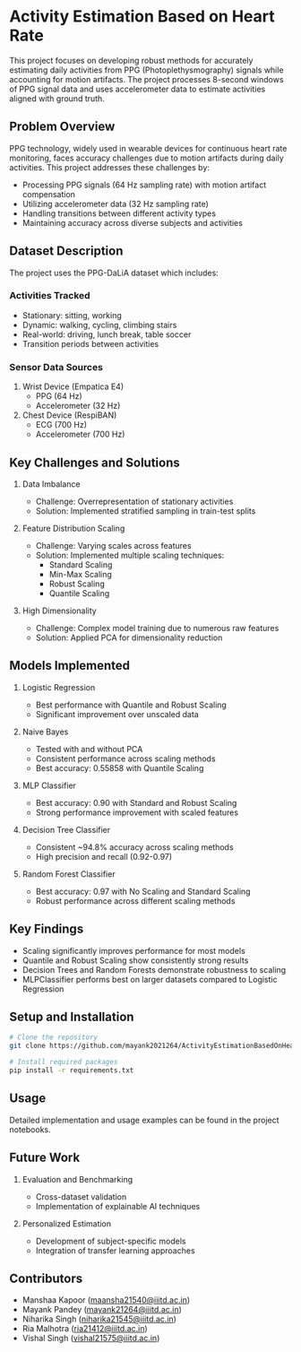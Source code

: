 # Activity Estimation Based on Heart Rate

This project focuses on developing robust methods for accurately estimating daily activities from PPG (Photoplethysmography) signals while accounting for motion artifacts. The project processes 8-second windows of PPG signal data and uses accelerometer data to estimate activities aligned with ground truth.

## Problem Overview

PPG technology, widely used in wearable devices for continuous heart rate monitoring, faces accuracy challenges due to motion artifacts during daily activities. This project addresses these challenges by:
- Processing PPG signals (64 Hz sampling rate) with motion artifact compensation
- Utilizing accelerometer data (32 Hz sampling rate)
- Handling transitions between different activity types
- Maintaining accuracy across diverse subjects and activities

## Dataset Description

The project uses the PPG-DaLiA dataset which includes:

### Activities Tracked
- Stationary: sitting, working
- Dynamic: walking, cycling, climbing stairs
- Real-world: driving, lunch break, table soccer
- Transition periods between activities

### Sensor Data Sources
1. Wrist Device (Empatica E4)
   - PPG (64 Hz)
   - Accelerometer (32 Hz)
2. Chest Device (RespiBAN)
   - ECG (700 Hz)
   - Accelerometer (700 Hz)

## Key Challenges and Solutions

1. Data Imbalance
   - Challenge: Overrepresentation of stationary activities
   - Solution: Implemented stratified sampling in train-test splits

2. Feature Distribution Scaling
   - Challenge: Varying scales across features
   - Solution: Implemented multiple scaling techniques:
     - Standard Scaling
     - Min-Max Scaling
     - Robust Scaling
     - Quantile Scaling

3. High Dimensionality
   - Challenge: Complex model training due to numerous raw features
   - Solution: Applied PCA for dimensionality reduction

## Models Implemented

1. Logistic Regression
   - Best performance with Quantile and Robust Scaling
   - Significant improvement over unscaled data

2. Naive Bayes
   - Tested with and without PCA
   - Consistent performance across scaling methods
   - Best accuracy: 0.55858 with Quantile Scaling

3. MLP Classifier
   - Best accuracy: 0.90 with Standard and Robust Scaling
   - Strong performance improvement with scaled features

4. Decision Tree Classifier
   - Consistent ~94.8% accuracy across scaling methods
   - High precision and recall (0.92-0.97)

5. Random Forest Classifier
   - Best accuracy: 0.97 with No Scaling and Standard Scaling
   - Robust performance across different scaling methods

## Key Findings

- Scaling significantly improves performance for most models
- Quantile and Robust Scaling show consistently strong results
- Decision Trees and Random Forests demonstrate robustness to scaling
- MLPClassifier performs best on larger datasets compared to Logistic Regression

## Setup and Installation

```bash
# Clone the repository
git clone https://github.com/mayank2021264/ActivityEstimationBasedOnHeartRate.git

# Install required packages
pip install -r requirements.txt
```

## Usage

Detailed implementation and usage examples can be found in the project notebooks.

## Future Work

1. Evaluation and Benchmarking
   - Cross-dataset validation
   - Implementation of explainable AI techniques

2. Personalized Estimation
   - Development of subject-specific models
   - Integration of transfer learning approaches


## Contributors

- Manshaa Kapoor (maansha21540@iiitd.ac.in)
- Mayank Pandey (mayank21264@iiitd.ac.in)
- Niharika Singh (niharika21545@iiitd.ac.in)
- Ria Malhotra (ria21412@iiitd.ac.in)
- Vishal Singh (vishal21575@iiitd.ac.in)
